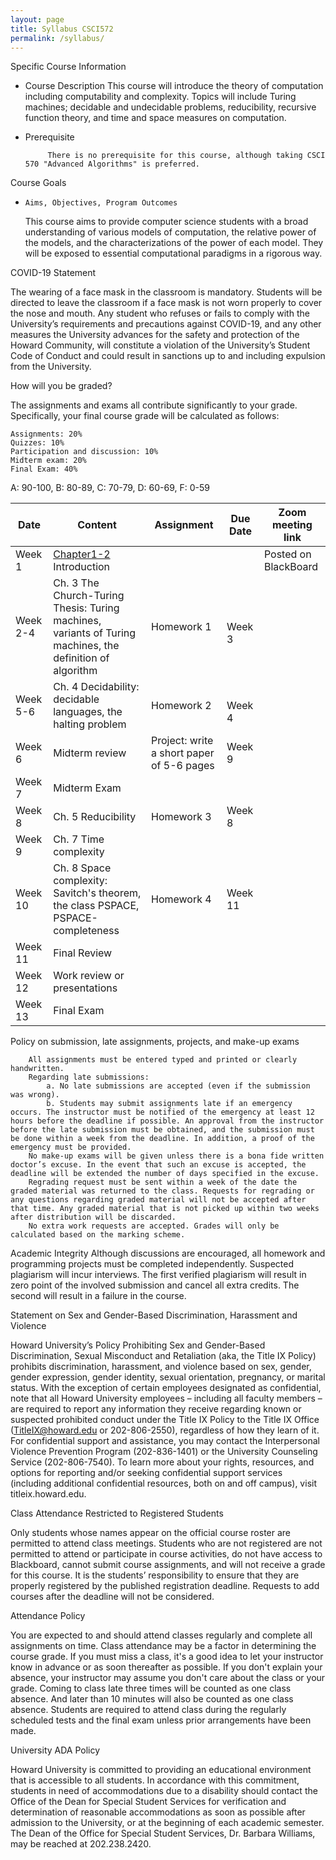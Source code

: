 ```yaml
---
layout: page
title: Syllabus CSCI572
permalink: /syllabus/
---
```



Specific Course Information

-    Course Description
This course will introduce the theory of computation including computability and complexity. Topics will include Turing machines; decidable and undecidable problems, reducibility, recursive function theory, and time and space measures on computation.

-    Prerequisite

              There is no prerequisite for this course, although taking CSCI 570 "Advanced Algorithms" is preferred.

Course Goals

-     Aims, Objectives, Program Outcomes

    This course aims to provide computer science students with a broad understanding of various models of computation, the relative power of the models, and the characterizations of the power of each model. They will be exposed to essential computational paradigms in a rigorous way.

COVID-19 Statement

The wearing of a face mask in the classroom is mandatory.  Students will be directed to leave the classroom if a face mask is not worn properly to cover the nose and mouth.  Any student who refuses or fails to comply with the University’s requirements and precautions against COVID-19, and any other measures the University advances for the safety and protection of the Howard Community, will constitute a violation of the University’s Student Code of Conduct and could result in sanctions up to and including expulsion from the University.

How will you be graded?

The assignments and exams all contribute significantly to your grade. Specifically, your final course grade will be calculated as follows:

    Assignments: 20%
    Quizzes: 10%
    Participation and discussion: 10%
    Midterm exam: 20%
    Final Exam: 40%

A: 90-100, B: 80-89, C: 70-79, D: 60-69, F: 0-59













|     Date          |     Content                                                                                                              |      Assignment                                    |     Due Date     |     Zoom   meeting link        |
|-------------------|--------------------------------------------------------------------------------------------------------------------------|----------------------------------------------------|------------------|--------------------------------|
|     Week   1      |     [Chapter1-2](https://howardu-my.sharepoint.com/:p:/g/personal/noha_hazzazi_howard_edu/EYH5KVU8dl5AtijG1p_M3TUBOUuN6nq8a2MyzMZcp7AG8g?e=Me3THl)  Introduction                                                                                                  |     　                                             |     　           |      Posted   on BlackBoard    |
|     Week 2-4      |     Ch. 3     The   Church-Turing Thesis: Turing machines, variants of Turing machines, the   definition of algorithm    |     Homework   1　                                 |     　Week 3     |     　                         |
|     Week   5-6    |     Ch. 4     Decidability:   decidable languages, the halting problem                                                   |     Homework   2                                   |     　Week 4     |     　                         |
|     Week 6        |     Midterm   review                                                                                                     |     Project:   write a short paper of 5-6 pages    |     Week   9     |     　                         |
|     Week   7      |     Midterm   Exam                                                                                                       |     　                                             |     　           |     　                         |
|     Week 8        |     Ch. 5     Reducibility                                                                                               |     Homework   3                                   |     Week   8     |     　                         |
|     Week   9      |     Ch. 7     Time   complexity                                                                                          |     　                                             |     　           |     　                         |
|     Week 10       |     Ch. 8     Space   complexity: Savitch's theorem, the class PSPACE, PSPACE-completeness                               |     Homework   4                                   |     Week   11    |     　                         |
|     Week   11     |     Final   Review                                                                                                       |     　                                             |     　           |     　                         |
|     Week 12       |     Work   review or presentations                                                                                       |     　                                             |     　           |     　                         |
|     Week   13     |     Final   Exam                                                                                                         |     　                                             |     　           |     　                         |


Policy on submission, late assignments, projects, and make-up exams


        All assignments must be entered typed and printed or clearly handwritten.
        Regarding late submissions:
            a. No late submissions are accepted (even if the submission was wrong).
            b. Students may submit assignments late if an emergency occurs. The instructor must be notified of the emergency at least 12 hours before the deadline if possible. An approval from the instructor before the late submission must be obtained, and the submission must be done within a week from the deadline. In addition, a proof of the emergency must be provided.
        No make-up exams will be given unless there is a bona fide written doctor’s excuse. In the event that such an excuse is accepted, the deadline will be extended the number of days specified in the excuse.
        Regrading request must be sent within a week of the date the graded material was returned to the class. Requests for regrading or any questions regarding graded material will not be accepted after that time. Any graded material that is not picked up within two weeks after distribution will be discarded.
        No extra work requests are accepted. Grades will only be calculated based on the marking scheme.

Academic Integrity
Although discussions are encouraged, all homework and programming projects must be completed independently. Suspected plagiarism will incur interviews. The first verified plagiarism will result in zero point of the involved submission and cancel all extra credits. The second will result in a failure in the course.


Statement on Sex and Gender-Based Discrimination, Harassment and Violence

Howard University’s Policy Prohibiting Sex and Gender-Based Discrimination, Sexual Misconduct and Retaliation (aka, the Title IX Policy) prohibits discrimination, harassment, and violence based on sex, gender, gender expression, gender identity, sexual orientation, pregnancy, or marital status. With the exception of certain employees designated as confidential, note that all Howard University employees – including all faculty members – are required to report any information they receive regarding known or suspected prohibited conduct under the Title IX Policy to the Title IX Office (TitleIX@howard.edu or 202-806-2550), regardless of how they learn of it. For confidential support and assistance, you may contact the Interpersonal Violence Prevention Program (202-836-1401) or the University Counseling Service (202-806-7540). To learn more about your rights, resources, and options for reporting and/or seeking confidential support services (including additional confidential resources, both on and off campus), visit titleix.howard.edu.

Class Attendance Restricted to Registered Students

Only students whose names appear on the official course roster are permitted to attend class meetings. Students who are not registered are not permitted to attend or participate in course activities, do not have access to Blackboard, cannot submit course assignments, and will not receive a grade for this course. It is the students’ responsibility to ensure that they are properly registered by the published registration deadline. Requests to add courses after the deadline will not be considered.

Attendance Policy

You are expected to and should attend classes regularly and complete all assignments on time. Class attendance may be a factor in determining the course grade. If you must miss a class, it's a good idea to let your instructor know in advance or as soon thereafter as possible. If you don't explain your absence, your instructor may assume you don't care about the class or your grade. Coming to class late three times will be counted as one class absence. And later than 10 minutes will also be counted as one class absence. Students are required to attend class during the regularly scheduled tests and the final exam unless prior arrangements have been made.

University ADA Policy


Howard University is committed to providing an educational environment that is accessible to all students. In accordance with this commitment, students in need of accommodations due to a disability should contact the Office of the Dean for Special Student Services for verification and determination of reasonable accommodations as soon as possible after admission to the University, or at the beginning of each academic semester. The Dean of the Office for Special Student Services, Dr. Barbara Williams, may be reached at 202.238.2420.
